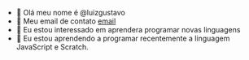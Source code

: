 - 👋 Olá meu nome é @luizgustavo
- 👀 Meu email de contato [email](luiz.oliveira.florencio@escola.pr.gov.br)
- 🌱 Eu estou interessado em aprendera programar novas linguagens
- 💞️ Eu estou aprendendo a programar recentemente a linguagem JavaScript e Scratch.
